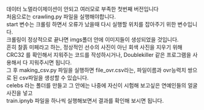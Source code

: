 데이터 노멀라이제이션이 안되고 여러모로 부족한 첫번째 버전입니다  
처음으로는 crawling.py 파일을 실행해야합니다.  
start 변수는 크롤링 하면서 오류가 났을때 다시 실행할 위치를 잡아주기 위한 변수입니다.  
크롤링이 정상적으로 끝나면 imgs폴더 안에 이미지들이 생성되었을 것입니다.  
흔히 찰흙 미페라고 하는, 정상적인 선수의 사진이 아닌 회색 사진을 지우기 위해  
CRC32 를 확인해서 지워주는 코드를 작성하시거나, Doublekiller 같은 프로그램을 사용해서 다 지워주시면 됩니다.  
그 후 making_csv.py 파일을 실행하면 file_ovr.csv라는, 파일이름과 ovr능력치 쌍으로 된 csv파일을 생성할 수 있습니다.  
celebs 라는 폴더를 만들고 그 안에는 나중에 자신이 시험해 보고싶은 연예인들의 얼굴 사진을 넣고  
train.ipnyb 파일을 하나씩 실행해보면서 결과를 확인해 보시면 됩니다.  